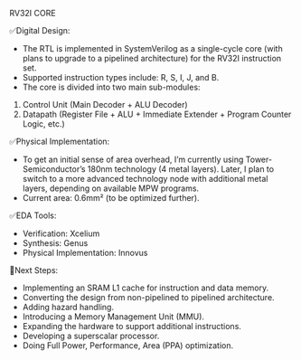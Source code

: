 RV32I CORE

✅Digital Design:
- The RTL is implemented in SystemVerilog as a single-cycle core (with plans to upgrade to a pipelined architecture) for the RV32I instruction set.
- Supported instruction types include: R, S, I, J, and B.
- The core is divided into two main sub-modules:
1. Control Unit (Main Decoder + ALU Decoder)
2. Datapath (Register File + ALU + Immediate Extender + Program Counter Logic, etc.)

✅Physical Implementation:
- To get an initial sense of area overhead, I’m currently using Tower-Semiconductor’s 180nm technology (4 metal layers). Later, I plan to switch to a more advanced technology node with additional metal layers, depending on available MPW programs.
- Current area: 0.6mm² (to be optimized further).

✅EDA Tools:
- Verification: Xcelium
- Synthesis: Genus
- Physical Implementation: Innovus

🔴Next Steps:
- Implementing an SRAM L1 cache for instruction and data memory.
- Converting the design from non-pipelined to pipelined architecture.
- Adding hazard handling.
- Introducing a Memory Management Unit (MMU).
- Expanding the hardware to support additional instructions.
- Developing a superscalar processor.
- Doing Full Power, Performance, Area (PPA) optimization.
